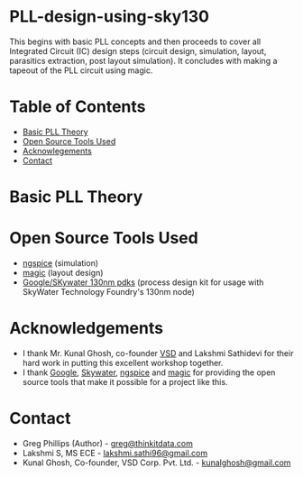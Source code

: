 # PLL-design-using-sky130
This begins with basic PLL concepts and then proceeds to cover all Integrated Circuit (IC) design steps (circuit design, simulation, layout, parasitics extraction, post layout simulation).  It concludes with making a tapeout of the PLL circuit using magic.

# Table of Contents
- [Basic PLL Theory](#basic-pll-theory)
- [Open Source Tools Used](#open-source-tools-used)
- [Acknowlegements](#Acknowledgements)
- [Contact](#Contact)

# Basic PLL Theory

# Open Source Tools Used

* [ngspice](http://ngspice.sourceforge.net/download.html) (simulation) <br>
* [magic](http://opencircuitdesign.com/magic/) (layout design) <br>
* [Google/SKywater 130nm pdks](https://github.com/google/skywater-pdk) (process design kit for usage with SkyWater Technology Foundry's 130nm node)

# Acknowledgements

* I thank Mr. Kunal Ghosh, co-founder [VSD](https://www.vlsisystemdesign.com/) and Lakshmi Sathidevi for their hard work in putting this excellent workshop together.
* I thank [Google](https://github.com/google), [Skywater](https://www.skywatertechnology.com/), [ngspice](http://ngspice.sourceforge.net/) and [magic](http://opencircuitdesign.com/magic/) for providing the open source tools that make it possible for a project like this.

# Contact

* Greg Phillips (Author) - greg@thinkitdata.com
* Lakshmi S, MS ECE - lakshmi.sathi96@gmail.com
* Kunal Ghosh, Co-founder, VSD Corp. Pvt. Ltd. - kunalghosh@gmail.com
